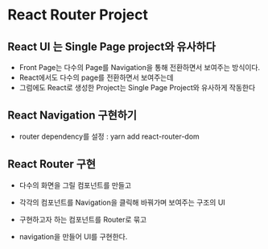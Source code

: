 # React Router Project

## React UI 는 Single Page project와 유사하다

- Front Page는 다수의 Page를 Navigation을 통해 전환하면서 보여주는 방식이다.
- React에서도 다수의 page를 전환하면서 보여주는데
- 그럼에도 React로 생성한 Project는 Single Page Project와 유사하게 작동한다

## React Navigation 구현하기

- router dependency를 설정 : yarn add react-router-dom

## React Router 구현

- 다수의 화면을 그릴 컴포넌트를 만들고
- 각각의 컴포넌트를 Navigation을 클릭해 바꿔가며 보여주는 구조의 UI

- 구현하고자 하는 컴포넌트를 Router로 묶고
- navigation을 만들어 UI를 구현한다.
